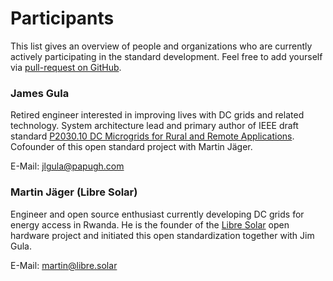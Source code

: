 # Participants

This list gives an overview of people and organizations who are currently actively participating in the standard development. Feel free to add yourself via [pull-request on GitHub](contributing.md).

### James Gula

Retired engineer interested in improving lives with DC grids and related technology. System architecture lead and primary author of IEEE draft standard [P2030.10 DC Microgrids for Rural and Remote Applications](https://site.ieee.org/sagroups-2030-10/). Cofounder of this open standard project with Martin Jäger.

E-Mail: jlgula@papugh.com

### Martin Jäger (Libre Solar)

Engineer and open source enthusiast currently developing DC grids for energy access in Rwanda. He is the founder of the [Libre Solar](https://libre.solar) open hardware project and initiated this open standardization together with Jim Gula.

E-Mail: martin@libre.solar
